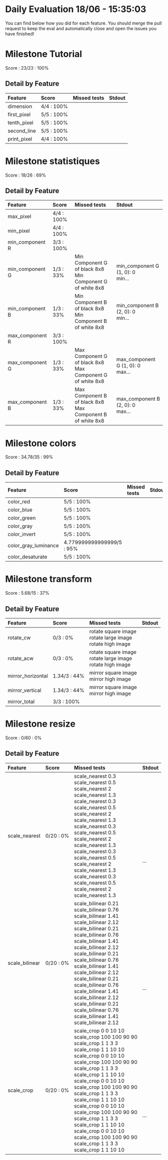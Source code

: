 # Daily Evaluation 18/06 - 15:35:03
You can find below how you did for each feature. 
 You should merge the pull request to keep the eval and automatically close and open the issues you have finished!
# Milestone  Tutorial
Score : 23/23 :  100%
## Detail by Feature
| Feature     | Score       | Missed tests | Stdout |
| :---------- | :---------- | :----------- | :----- |
| dimension   | 4/4 :  100% |              |        |
| first_pixel | 5/5 :  100% |              |        |
| tenth_pixel | 5/5 :  100% |              |        |
| second_line | 5/5 :  100% |              |        |
| print_pixel | 4/4 :  100% |              |        |

# Milestone  statistiques
Score : 18/26 :  69%
## Detail by Feature
| Feature         | Score       | Missed tests                                                 | Stdout                            |
| :-------------- | :---------- | :----------------------------------------------------------- | :-------------------------------- |
| max_pixel       | 4/4 :  100% |                                                              |                                   |
| min_pixel       | 4/4 :  100% |                                                              |                                   |
| min_component R | 3/3 :  100% |                                                              |                                   |
| min_component G | 1/3 :  33%  | Min Component G of black 8x8<br>Min Component G of white 8x8 | min_component G (1, 0): 0<br>min… |
| min_component B | 1/3 :  33%  | Min Component B of black 8x8<br>Min Component B of white 8x8 | min_component B (2, 0): 0<br>min… |
| max_component R | 3/3 :  100% |                                                              |                                   |
| max_component G | 1/3 :  33%  | Max Component G of black 8x8<br>Max Component G of white 8x8 | max_component G (1, 0): 0<br>max… |
| max_component B | 1/3 :  33%  | Max Component B of black 8x8<br>Max Component B of white 8x8 | max_component B (2, 0): 0<br>max… |

# Milestone  colors
Score : 34.78/35 :  99%
## Detail by Feature
| Feature              | Score                      | Missed tests | Stdout |
| :------------------- | :------------------------- | :----------- | :----- |
| color_red            | 5/5 :  100%                |              |        |
| color_blue           | 5/5 :  100%                |              |        |
| color_green          | 5/5 :  100%                |              |        |
| color_gray           | 5/5 :  100%                |              |        |
| color_invert         | 5/5 :  100%                |              |        |
| color_gray_luminance | 4.779999999999999/5 :  95% |              |        |
| color_desaturate     | 5/5 :  100%                |              |        |

# Milestone  transform
Score : 5.68/15 :  37%
## Detail by Feature
| Feature           | Score         | Missed tests                                                   | Stdout   |
| :---------------- | :------------ | :------------------------------------------------------------- | :------- |
| rotate_cw         | 0/3 :  0%     | rotate square image<br>rotate large image<br>rotate high image | <br><br> |
| rotate_acw        | 0/3 :  0%     | rotate square image<br>rotate large image<br>rotate high image | <br><br> |
| mirror_horizontal | 1.34/3 :  44% | mirror square image<br>mirror high image                       | <br>     |
| mirror_vertical   | 1.34/3 :  44% | mirror square image<br>mirror high image                       | <br>     |
| mirror_total      | 3/3 :  100%   |                                                                |          |

# Milestone  resize
Score : 0/60 :  0%
## Detail by Feature
| Feature        | Score      | Missed tests                                                                                                                                                                                                                                                                                                                                                                                                                                                                                           | Stdout                            |
| :------------- | :--------- | :----------------------------------------------------------------------------------------------------------------------------------------------------------------------------------------------------------------------------------------------------------------------------------------------------------------------------------------------------------------------------------------------------------------------------------------------------------------------------------------------------- | :-------------------------------- |
| scale_nearest  | 0/20 :  0% | scale_nearest 0.3<br>scale_nearest 0.5<br>scale_nearest 2<br>scale_nearest 1.3<br>scale_nearest 0.3<br>scale_nearest 0.5<br>scale_nearest 2<br>scale_nearest 1.3<br>scale_nearest 0.3<br>scale_nearest 0.5<br>scale_nearest 2<br>scale_nearest 1.3<br>scale_nearest 0.3<br>scale_nearest 0.5<br>scale_nearest 2<br>scale_nearest 1.3<br>scale_nearest 0.3<br>scale_nearest 0.5<br>scale_nearest 2<br>scale_nearest 1.3                                                                                 | <br><br><br><br><br><br><br><br>… |
| scale_bilinear | 0/20 :  0% | scale_bilinear 0.21<br>scale_bilinear 0.76<br>scale_bilinear 1.41<br>scale_bilinear 2.12<br>scale_bilinear 0.21<br>scale_bilinear 0.76<br>scale_bilinear 1.41<br>scale_bilinear 2.12<br>scale_bilinear 0.21<br>scale_bilinear 0.76<br>scale_bilinear 1.41<br>scale_bilinear 2.12<br>scale_bilinear 0.21<br>scale_bilinear 0.76<br>scale_bilinear 1.41<br>scale_bilinear 2.12<br>scale_bilinear 0.21<br>scale_bilinear 0.76<br>scale_bilinear 1.41<br>scale_bilinear 2.12                               | <br><br><br><br><br><br><br><br>… |
| scale_crop     | 0/20 :  0% | scale_crop 0 0 10 10<br>scale_crop 100 100 90 90<br>scale_crop 1 1 3 3<br>scale_crop 1 1 10 10<br>scale_crop 0 0 10 10<br>scale_crop 100 100 90 90<br>scale_crop 1 1 3 3<br>scale_crop 1 1 10 10<br>scale_crop 0 0 10 10<br>scale_crop 100 100 90 90<br>scale_crop 1 1 3 3<br>scale_crop 1 1 10 10<br>scale_crop 0 0 10 10<br>scale_crop 100 100 90 90<br>scale_crop 1 1 3 3<br>scale_crop 1 1 10 10<br>scale_crop 0 0 10 10<br>scale_crop 100 100 90 90<br>scale_crop 1 1 3 3<br>scale_crop 1 1 10 10 | <br><br><br><br><br><br><br><br>… |


